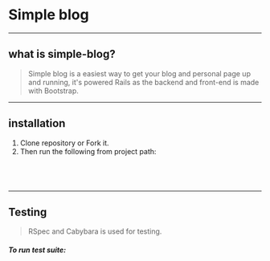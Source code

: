 # Simple blog

----
## what is simple-blog?

> Simple blog is a easiest way to get your blog and personal page up and running, it's powered Rails as the backend and front-end is made with Bootstrap.

----
## installation
1. Clone repository or Fork it.
2. Then run the following from project path:

```bundle install
```

```bundle exec rake db:create
```

```bundle exec rake db:migrate
```

```bundle exec rails s
```

----
## Testing
> RSpec and Cabybara is used for testing.

##### To run test suite:

```bundle exec rake
```
